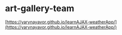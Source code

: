 # art-gallery-team

[https://yarynayavor.github.io/learnAJAX-weatherApp/](https://yarynayavor.github.io/learnAJAX-weatherApp/)
